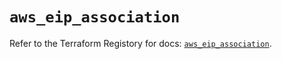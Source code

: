 # `aws_eip_association`

Refer to the Terraform Registory for docs: [`aws_eip_association`](https://registry.terraform.io/providers/hashicorp/aws/4.63.0/docs/resources/eip_association).
